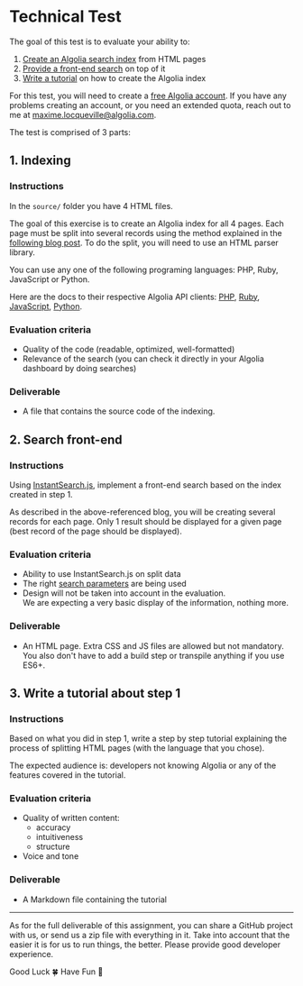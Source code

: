# Technical Test

The goal of this test is to evaluate your ability to:

1. [Create an Algolia search index](https://github.com/algolia/doc-engineer-assignment#1-indexing) from HTML pages
2. [Provide a front-end search](https://github.com/algolia/doc-engineer-assignment#2-search-front-end) on top of it
3. [Write a tutorial](https://github.com/algolia/doc-engineer-assignment#3-write-a-tutorial-about-step-1) on how to create the Algolia index

For this test, you will need to create a [free Algolia account](https://www.algolia.com/users/sign_up).
If you have any problems creating an account, or you need an extended quota, reach out to me at maxime.locqueville@algolia.com.

The test is comprised of 3 parts:

## 1. Indexing

### Instructions

In the `source/` folder you have 4 HTML files. 

The goal of this exercise is to create an Algolia index for all 4 pages.
Each page must be split into several records using the method explained
in the [following blog post](https://blog.algolia.com/how-to-build-a-helpful-search-for-technical-documentation-the-laravel-example/).
To do the split, you will need to use an HTML parser library.

You can use any one of the following programing languages: PHP, Ruby, JavaScript or Python.

Here are the docs to their respective Algolia API clients:
[PHP](https://www.algolia.com/doc/api-client/php/getting-started/), [Ruby](https://www.algolia.com/doc/api-client/ruby/getting-started/), [JavaScript](https://www.algolia.com/doc/api-client/javascript/getting-started/), [Python](https://www.algolia.com/doc/api-client/python/getting-started/).

### Evaluation criteria

- Quality of the code (readable, optimized, well-formatted)
- Relevance of the search (you can check it directly in your Algolia dashboard by doing searches)

### Deliverable

- A file that contains the source code of the indexing. 

## 2. Search front-end

### Instructions

Using [InstantSearch.js](https://community.algolia.com/instantsearch.js/v2/),
implement a front-end search based on the index created in step 1.

As described in the above-referenced blog, you will be creating several records for each page.
Only 1 result should be displayed for a given page (best record of the page should be displayed).  

### Evaluation criteria

- Ability to use InstantSearch.js on split data
- The right [search parameters](https://www.algolia.com/doc/api-reference/search-api-parameters/) are being used
- Design will not be taken into account in the evaluation.  
  We are expecting a very basic display of the information, nothing more.

### Deliverable

- An HTML page. Extra CSS and JS files are allowed but not mandatory. You also don't have to add a build step or transpile anything if you use ES6+.

## 3. Write a tutorial about step 1

### Instructions

Based on what you did in step 1, write a step by step tutorial explaining the process of splitting
HTML pages (with the language that you chose).

The expected audience is: developers not knowing Algolia or any of the features covered in the tutorial.

### Evaluation criteria

- Quality of written content:
    - accuracy
    - intuitiveness
    - structure
- Voice and tone

### Deliverable

- A Markdown file containing the tutorial

---

As for the full deliverable of this assignment, you can share a GitHub project with us, or send us
a zip file with everything in it. Take into account that the easier it is for us to run things, the better. Please provide good developer experience.

Good Luck 🍀 Have Fun 🎉
